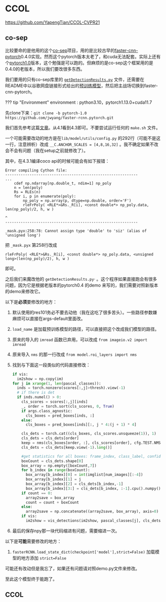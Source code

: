 # CCOL

https://github.com/YapengTian/CCOL-CVPR21

## co-sep

比较要命的是他用的这个[co-sep](https://github.com/rhgao/co-separation)项目，用的是比较古早的[faster-cnn-pytorch](https://github.com/jwyang/faster-rcnn.pytorch)0.4.0实现。然而这个pytorch版本太老了，和cuda无法配套。实际上还有个[pytorch1.0](https://github.com/jwyang/faster-rcnn.pytorch/tree/pytorch-1.0)版本，这个勉强是可以跑的。但麻烦的是co-sep这个框架用的是0.4.0的老版本，所以我们要改很多东西。

我们要用的只有co-sep库里的 [`getDetectionResults.py`](https://github.com/rhgao/co-separation/blob/master/getDetectionResults.py) 文件，还需要在README中以谷歌网盘链接形式给出的[预训练模型](https://drive.google.com/file/d/1fiS3uBiZSsPkKfxr0mo9IIOhSOirApLH/view?usp=drive_link)，然后把主战场切换到faster-cnn-pytorch。

??? tip "Environment"
	environment : python3.10，pytorch1.13.0+cuda11.7

先clone下来：`git clone -b pytorch-1.0 https://github.com/jwyang/faster-rcnn.pytorch.git`

我们首先参考这篇[文章](https://blog.csdn.net/ljtlyk/article/details/129945955)。从4.1看到4.3即可。不要尝试运行任何的 `make.sh` 文件。

一个可能需要改动的地方是在`lib/model/utils/config.py` 的292行（可能不是这一行，注意辨析）改成 `__C.ANCHOR_SCALES = [4,8,16,32]` 。我不确定如果不改会不会有问题（我在setup之前就修改了）。

其中，在4.3.1编译coco api的时候可能会有如下报错：

```
Error compiling Cython file:
------------------------------------------------------------
...
	cdef np.ndarray[np.double_t, ndim=1] np_poly
	n = len(poly)
	Rs = RLEs(n)
	for i, p in enumerate(poly):
		np_poly = np.array(p, dtype=np.double, order='F')
		rleFrPoly( <RLE*>&Rs._R[i], <const double*> np_poly.data, len(np_poly)/2, h, w )
																			  ^
------------------------------------------------------------

_mask.pyx:258:78: Cannot assign type 'double' to 'siz' (alias of 'unsigned long')
```

把 `_mask.pyx` 第258行改成 
```
rleFrPoly( <RLE*>&Rs._R[i], <const double*> np_poly.data, <unsigned long>(len(np_poly)/2), h, w )
```
即可。

之后我们来魔改他的 `getDetectionResults.py`· 。这个程序如果直接跑会有很多问题，因为它是根据老版本的pytorch0.4 的demo 来写的，我们需要对照新版本的demo来修改它。

以下是**必须**要修改的地方：

1. 默认使用的res101务必不要去动他（我在这吃了很多苦头）。一些路径参数嫌麻烦可以直接在args-default里面改。

2. `load_name` 是加载预训练模型的路径，可以直接把这个改成我们模型的路径。

3. 原来的导入的 `imread` 函数已弃用，可以改成 `from imageio.v2 import imread`

4. 原来导入 `nms` 的那一行改成 `from model.roi_layers import nms`

5. 找到与下面这一段类似的代码直接修改：
    ```python
    if vis:
      im2show = np.copy(im)
    for j in xrange(1, len(pascal_classes)):
      inds = torch.nonzero(scores[:,j]>thresh).view(-1)
      # if there is det
      if inds.numel() > 0:
        cls_scores = scores[:,j][inds]
        _, order = torch.sort(cls_scores, 0, True)
        if args.class_agnostic:
          cls_boxes = pred_boxes[inds, :]
        else:
          cls_boxes = pred_boxes[inds][:, j * 4:(j + 1) * 4]
    
        cls_dets = torch.cat((cls_boxes, cls_scores.unsqueeze(1)), 1)
        cls_dets = cls_dets[order]
        keep = nms(cls_boxes[order, :], cls_scores[order], cfg.TEST.NMS)
        cls_dets = cls_dets[keep.view(-1).long()]
    
        #get statistics for all boxes: frame_index, class_label, confidence_score, four cordinates
        boxCount = cls_dets.shape[0]
        box_array = np.empty([boxCount,7])
        for b_index in range(boxCount):
          box_array[b_index][0] = int(imglist[num_images][:-4])
          box_array[b_index][1] = j
          box_array[b_index][2] = cls_dets[b_index,-1]
          box_array[b_index][3:] = cls_dets[b_index, :-1].cpu().numpy()
        if count == 0:
          array2save = box_array
          count = count + boxCount
        else:
          array2save = np.concatenate((array2save, box_array), axis=0)
        if vis:
          im2show = vis_detections(im2show, pascal_classes[j], cls_dets.cpu().numpy(), 0.5)
    ```
    
6. 最后的保存npy那一块代码缩进有问题，需要缩进一次。

以下是**可能**需要修改的地方：

1. `fasterRCNN.load_state_dict(checkpoint['model'],strict=False)` 加载模型的地方添加 `strict=False`

可能还有改动但是我忘了，如果还有问题请对照demo.py文件来修改。

至此这个模型终于能跑了。

## CCOL







